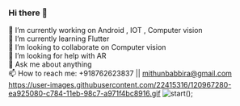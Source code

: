 ### Hi there 👋

🔭 I’m currently working on Android , IOT , Computer vision                                                                                                   
🌱 I’m currently learning Flutter                                                                                                                             
👯 I’m looking to collaborate on Computer vision                                                                                                             
🤔 I’m looking for help with AR                                                                                                                               
💬 Ask me about anything                                                                                                                                     
📫 How to reach me: +918762623837 || mithunbabbira@gmail.com      
https://user-images.githubusercontent.com/22415316/120967280-ea925080-c784-11eb-98c7-a971f4bc8916.gif
![start();](https://user-images.githubusercontent.com/22415316/120967280-ea925080-c784-11eb-98c7-a971f4bc8916.gif)

